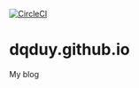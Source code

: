 [![CircleCI](https://circleci.com/gh/dqduy/dqduy.github.io.svg?style=svg)](https://circleci.com/gh/dqduy/dqduy.github.io)

# dqduy.github.io
My blog
